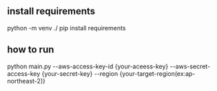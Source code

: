 ## install requirements
python -m venv ./ 
pip install requirements 

## how to run 
python main.py --aws-access-key-id {your-aceess-key} --aws-secret-access-key {your-secret-key} --region {your-target-region(ex:ap-northeast-2)}

